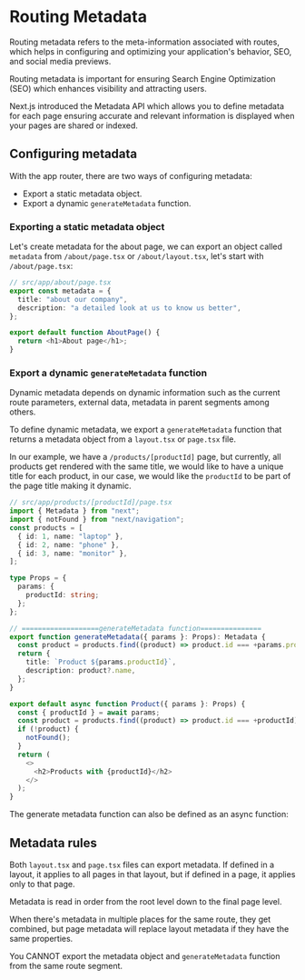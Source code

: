 # Routing Metadata

Routing metadata refers to the meta-information associated with routes, which helps in configuring and optimizing 
your application's behavior, SEO, and social media previews.

Routing metadata is important for ensuring Search Engine Optimization (SEO) which enhances visibility and 
attracting users.

Next.js introduced the Metadata API which allows you to define metadata for each page ensuring accurate and relevant
information is displayed when your pages are shared or indexed.

## Configuring metadata
With the app router, there are two ways of configuring metadata:
- Export a static metadata object.
- Export a dynamic `generateMetadata` function.

### Exporting a static metadata object
Let's create metadata for the about page, we can export an object called `metadata` from `/about/page.tsx` or 
`/about/layout.tsx`, let's start with `/about/page.tsx`:

```TypeScript
// src/app/about/page.tsx
export const metadata = {
  title: "about our company",
  description: "a detailed look at us to know us better",
};

export default function AboutPage() {
  return <h1>About page</h1>;
}
```

### Export a dynamic `generateMetadata` function
Dynamic metadata depends on dynamic information such as the current route parameters, external data, metadata in
parent segments among others.

To define dynamic metadata, we export a `generateMetadata` function that returns a metadata object from a `layout.tsx`
or `page.tsx` file.

In our example, we have a `/products/[productId]` page, but currently, all products get rendered with the same title,
we would like to have a unique title for each product, in our case, we would like the `productId` to be part of the
page title making it dynamic.

```TypeScript
// src/app/products/[productId]/page.tsx
import { Metadata } from "next";
import { notFound } from "next/navigation";
const products = [
  { id: 1, name: "laptop" },
  { id: 2, name: "phone" },
  { id: 3, name: "monitor" },
];

type Props = {
  params: {
    productId: string;
  };
};

// ===================generateMetadata function===============
export function generateMetadata({ params }: Props): Metadata {
  const product = products.find((product) => product.id === +params.productId);
  return {
    title: `Product ${params.productId}`,
    description: product?.name,
  };
}

export default async function Product({ params }: Props) {
  const { productId } = await params;
  const product = products.find((product) => product.id === +productId);
  if (!product) {
    notFound();
  }
  return (
    <>
      <h2>Products with {productId}</h2>
    </>
  );
}
```

The generate metadata function can also be defined as an async function:

## Metadata rules
Both `layout.tsx` and `page.tsx` files can export metadata. If defined in a layout, it applies to all pages in that
layout, but if defined in a page, it applies only to that page.

Metadata is read in order from the root level down to the final page level.

When there's metadata in multiple places for the same route, they get combined, but page metadata will replace 
layout metadata if they have the same properties.

You CANNOT export the metadata object and `generateMetadata` function from the same route segment.